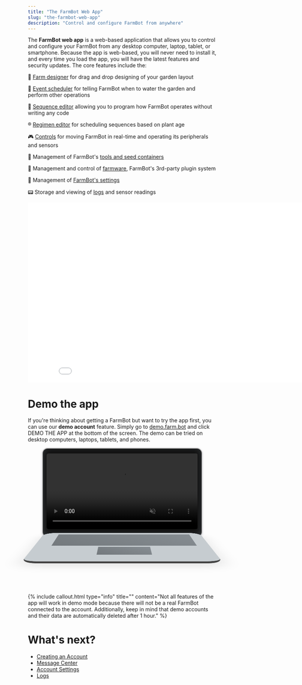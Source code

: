 ```yaml
---
title: "The FarmBot Web App"
slug: "the-farmbot-web-app"
description: "Control and configure FarmBot from anywhere"
---
```


The **FarmBot web app** is a web-based application that allows you to control and configure your FarmBot from any desktop computer, laptop, tablet, or smartphone. Because the app is web-based, you will never need to install it, and every time you load the app, you will have the latest features and security updates. The core features include the:

:seedling: [Farm designer](farm-designer.md) for drag and drop designing of your garden layout

:calendar: [Event scheduler](events.md) for telling FarmBot when to water the garden and perform other operations

:page_facing_up: [Sequence editor](sequences.md) allowing you to program how FarmBot operates without writing any code

:registered: [Regimen editor](regimens.md) for scheduling sequences based on plant age

:video_game: [Controls](controls.md) for moving FarmBot in real-time and operating its peripherals and sensors

:wrench: Management of FarmBot's [tools and seed containers](tools.md)

:electric_plug: Management and control of [farmware](farmware.md), FarmBot's 3rd-party plugin system

:1234: Management of [FarmBot's settings](settings.md)

:pager: Storage and viewing of [logs](the-farmbot-web-app/logs.md) and sensor readings

<iframe class="embedly-embed" src="//cdn.embedly.com/widgets/media.html?url=http%3A%2F%2Fwww.youtube.com%2Fwatch%3Fv%3D0EAcUbO6tqo&src=http%3A%2F%2Fwww.youtube.com%2Fembed%2F0EAcUbO6tqo&type=text%2Fhtml&key=f2aa6fc3595946d0afc3d76cbbd25dc3&schema=youtube" width="854" height="480" scrolling="no" frameborder="0" allow="autoplay; fullscreen" allowfullscreen="true"></iframe>

# Demo the app
If you're thinking about getting a FarmBot but want to try the app first, you can use our **demo account** feature. Simply go to [demo.farm.bot](http://demo.farm.bot) and click <span class="fb-button fb-blue">DEMO THE APP</span> at the bottom of the screen. The demo can be tried on desktop computers, laptops, tablets, and phones.

<div class="laptop" style="perspective: 1000px;">
  <div class="laptop-screen">
    <video muted="" autoplay="" loop="" style="opacity: 0.99;">
      <source src="https://cdn.shopify.com/s/files/1/2040/0289/files/Farm_Designer_Loop.mp4?9552037556691879018" type="video/mp4">
    </video>
  </div>
  <div class="laptop-keyboard">
    <div class="laptop-keys">
    </div>
    <div class="laptop-trackpad">
    </div>
  </div>
</div>

<style>
.laptop {
  margin-bottom: -100px;
}
  
  .laptop-screen {
    padding: 13px 10px 20px;
    margin: auto;
    width: 80%;
    border-radius: 15px;
    background: #111;
    box-shadow: inset 0 -5px 20px rgba(173,186,204,.25), 0 2px 6px rgba(0,21,64,.14);
    border: 2px solid #bbbaba;
  }
  
  .laptop-screen video {
    width: 100%;
    border-radius: 5px;
  }
  
  .laptop-keyboard {
    border-bottom: 12px solid #434343;
    padding-left: 10px;
    padding-top: 15px;
    border-radius: 30px;
    margin: auto;
    margin-top: -12px;
    width: 80%;
    height: 220px;
    background: #c6ccd0;
    transform: rotateX(75deg);
    transform-origin: 50% 0;
    box-shadow: 0px 20px 40px 0px rgba(0,0,0,.1);
  }
  .laptop-keys {
    background: linear-gradient(45deg,#51565a,#6a7177);
    width: 85%;
    height: 105px;
    margin-left: auto;
    margin-right: auto;
    opacity: 0.7;
  }
  .laptop-trackpad {
    background: linear-gradient(45deg,#51565a,#6a7177);
    width: 30%;
    height: 60px;
    margin-top: 10px;
    margin-left: auto;
    margin-right: auto;
    opacity: 0.7;
  }
</style>



{%
include callout.html
type="info"
title=""
content="Not all features of the app will work in demo mode because there will not be a real FarmBot connected to the account. Additionally, keep in mind that demo accounts and their data are automatically deleted after 1 hour."
%}


# What's next?

 * [Creating an Account](the-farmbot-web-app/creating-an-account.md)
 * [Message Center](the-farmbot-web-app/message-center.md)
 * [Account Settings](settings/account-settings.md)
 * [Logs](the-farmbot-web-app/logs.md)
